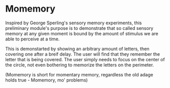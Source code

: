 # Momemory
Inspired by George Sperling's sensory memory experiments, this preliminary module's purpose is to demonstrate that so called sensory memory at any given moment is bound by the amount of stimulus we are able to perceive at a time.

This is demonstarted by showing an arbitrary amount of letters, then covering one after a breif delay. The user will find that they remember the letter that is being covered. The user simply needs to focus on the center of the circle, not even bothering to memorize the letters on the perimeter.

(Momemory is short for momentary memory, regardless the old adage holds true - Momemory, mo' problems)
